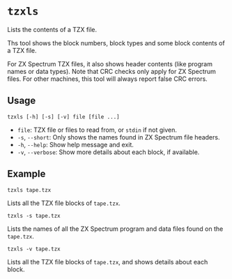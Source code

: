 # `tzxls`

Lists the contents of a TZX file.

Ths tool shows the block numbers, block types and some block contents of a TZX file.

For ZX Spectrum TZX files, it also shows header contents (like program names or data types). Note that CRC checks only apply for ZX Spectrum files. For other machines, this tool will always report false CRC errors.

## Usage

```
tzxls [-h] [-s] [-v] file [file ...]
```

* `file`: TZX file or files to read from, or `stdin` if not given.
* `-s`, `--short`: Only shows the names found in ZX Spectrum file headers.
* `-h`, `--help`: Show help message and exit.
* `-v`, `--verbose`: Show more details about each block, if available.

## Example

```
tzxls tape.tzx
```

Lists all the TZX file blocks of `tape.tzx`.

```
tzxls -s tape.tzx
```
Lists the names of all the ZX Spectrum program and data files found on the `tape.tzx`.

```
tzxls -v tape.tzx
```

Lists all the TZX file blocks of `tape.tzx`, and shows details about each block.
